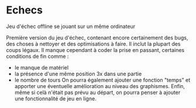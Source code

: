 # Echecs
Jeu d'échec offline se jouant sur un même ordinateur

 Première version du jeu d'échec, contenant encore certainement des bugs, des choses à nettoyer et des optimisations à faire. 
 Il inclut la plupart des coups légaux. 
 Il manque cependant à coder la prise en passant, certaines conditions de fin comme :
* le manque de matériel
* la présence d'une même position 3x dans une partie
* le nombre de tours
 On pourra également ajouter une fonction "temps" et apporter une éventuelle amélioration au niveau des graphismes.
 Enfin, même si celà n'était pas prévu au départ, on pourra penser à ajouter une fonctionnalité de jeu en ligne.
